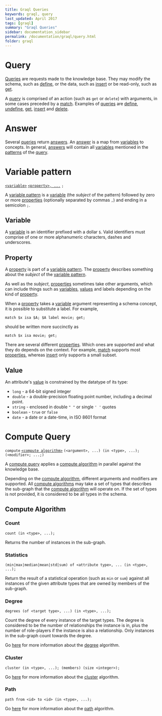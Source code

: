 ```yaml
---
title: Graql Queries
keywords: graql, query
last_updated: April 2017
tags: [graql]
summary: "Graql Queries"
sidebar: documentation_sidebar
permalink: /documentation/graql/query.html
folder: graql
---
```


# Query

[Queries](#query) are requests made to the knowledge base. They may modify the schema, such as
[define](./ddl.html#define-query), or the data, such as [insert](./dml.html#insert-query) or be read-only, such as
[get](./dml.html#get-query).

A [query](#query) is comprised of an action (such as `get` or `delete`) with arguments, in some cases preceded by a
[match](./dml.html#match). Examples of [queries](#query) are [define](./ddl.html#define-query),
[undefine](./ddl.html#undefine-query), [get](./dml.html#get-query), [insert](./dml.html#insert-query) and
[delete](./dml.html#delete-query).

# Answer

Several [queries](#query) return [answers](#answer). An [answer](#answer) is a map from [variables](#variable) to
concepts. In general, [answers](#answer) will contain all [variables](#variable) mentioned in the [patterns](#pattern)
of the [query](#query).


# Variable pattern

[`<variable>`](#variable) [`<property>, ...`](#property) `;`

A [variable pattern](#variable-pattern) is a [variable](#variable) (the _subject_ of the pattern) followed by zero or
more [properties](#property) (optionally separated by commas `,`) and ending in a semicolon `;`.

## Variable

A [variable](#variable) is an identifier prefixed with a dollar `$`. Valid identifiers must comprise of one or
more alphanumeric characters, dashes and underscores.

## Property

A [property](#property) is part of a [variable pattern](#variable-pattern). The [property](#property) describes
something about the _subject_ of the [variable pattern](#variable-pattern).

As well as the _subject_, [properties](#property) sometimes take other arguments, which can include things such as
[variables](#variable), [values](#value) and labels depending on the kind of [property](#property).

When a [property](#property) takes a [variable](#variable) argument representing a schema concept, it is possible to
substitute a label. For example,
```graql
match $x isa $A; $A label movie; get;
```
should be written more succinctly as
```graql
match $x isa movie; get;
```

There are several different [properties](#property). Which ones are supported and what they do depends on the context.
For example, [match](./dml.html#match) supports most [properties](#property), whereas [insert](./dml.html#insert-query)
only supports a small subset.

## Value

An attribute's [value](#value) is constrained by the datatype of its type:

- `long` - a 64-bit signed integer
- `double` - a double-precision floating point number, including a decimal point.
- `string` - enclosed in double `" "` or single `' '` quotes
- `boolean` - `true` or `false`
- `date` - a date or a date-time, in ISO 8601 format

# Compute Query

`compute` [`<compute algorithm>`](#compute-algorithm) `(<argument>, ...) (in <type>, ...); (<modifier>; ...;)`

A [compute query](#compute-query) applies a [compute algorithm](#compute-algorithm) in parallel against the knowledge
base.

Depending on the [compute algorithm](#compute-algorithm), different arguments and modifiers are supported. All
[compute algorithms](#compute-algorithm) may take a set of types that describes the sub-graph that the
[compute algorithm](#compute-algorithm) will operate on. If the set of types is not provided, it is considered to be
all types in the schema.

## Compute Algorithm

### Count

`count (in <type>, ...);`

Returns the number of instances in the sub-graph.

### Statistics

`(min|max|median|mean|std|sum) of <attribute type>, ... (in <type>, ...);`

Return the result of a statistical operation (such as `min` or `sum`) against all instances of the given attribute types
that are owned by members of the sub-graph.

### Degree

`degrees (of <target type>, ...) (in <type>, ...);`

Count the degree of every instance of the target types. The degree is considered to be the number of relationships the
instance is in, plus the number of role-players if the instance is also a relationship. Only instances in the sub-graph
count towards the degree.

Go [here](../graql-analytics/analytics-degrees.html) for more information about the
[degree](#degree) algorithm.

### Cluster

`cluster (in <type>, ...); (members) (size <integer>);`

Go [here](../graql-analytics/analytics-connected-components.html) for more information about the
[cluster](#cluster) algorithm.

### Path

`path from <id> to <id> (in <type>, ...);`

Go [here](../graql-analytics/analytics-shortest-path.html) for more information about the
[path](#path) algorithm.

